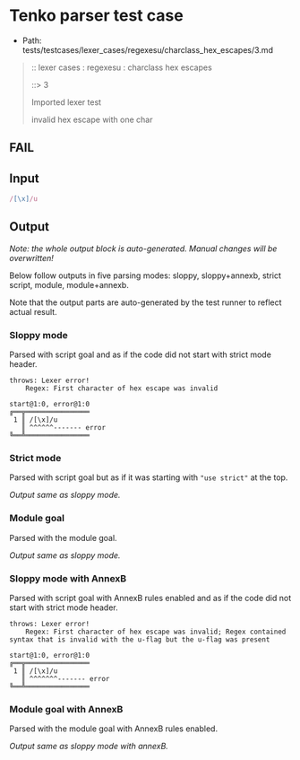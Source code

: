 # Tenko parser test case

- Path: tests/testcases/lexer_cases/regexesu/charclass_hex_escapes/3.md

> :: lexer cases : regexesu : charclass hex escapes
>
> ::> 3
>
> Imported lexer test
>
> invalid hex escape with one char

## FAIL

## Input

`````js
/[\x]/u
`````

## Output

_Note: the whole output block is auto-generated. Manual changes will be overwritten!_

Below follow outputs in five parsing modes: sloppy, sloppy+annexb, strict script, module, module+annexb.

Note that the output parts are auto-generated by the test runner to reflect actual result.

### Sloppy mode

Parsed with script goal and as if the code did not start with strict mode header.

`````
throws: Lexer error!
    Regex: First character of hex escape was invalid

start@1:0, error@1:0
╔══╦════════════════
 1 ║ /[\x]/u
   ║ ^^^^^^------- error
╚══╩════════════════

`````

### Strict mode

Parsed with script goal but as if it was starting with `"use strict"` at the top.

_Output same as sloppy mode._

### Module goal

Parsed with the module goal.

_Output same as sloppy mode._

### Sloppy mode with AnnexB

Parsed with script goal with AnnexB rules enabled and as if the code did not start with strict mode header.

`````
throws: Lexer error!
    Regex: First character of hex escape was invalid; Regex contained syntax that is invalid with the u-flag but the u-flag was present

start@1:0, error@1:0
╔══╦════════════════
 1 ║ /[\x]/u
   ║ ^^^^^^^------- error
╚══╩════════════════

`````

### Module goal with AnnexB

Parsed with the module goal with AnnexB rules enabled.

_Output same as sloppy mode with annexB._
